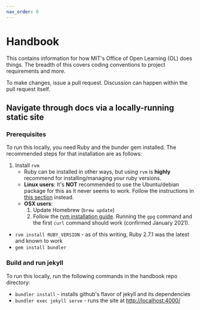 ```yaml
---
nav_order: 0
---
```

# Handbook

This contains information for how MIT's Office of Open Learning (OL) does things. The breadth of this covers coding conventions to project requirements and more.

To make changes, issue a pull request. Discussion can happen within the pull request itself.


## Navigate through docs via a locally-running static site

### Prerequisites

To run this locally, you need Ruby and the bunder gem installed. The recommended steps for that installation are as follows:

1. Install `rvm`
    - Ruby can be installed in other ways, but using `rvm` is **highly** recommend for installing/managing your ruby versions.
    - **Linux users**: It's **NOT** recommended to use the Ubuntu/debian package for this as it never seems to work. Follow the instructions in [this section](https://rvm.io/rvm/install#any-other-system) instead.
    - **OSX users**:
      1. Update Homebrew (`brew update`)
      1. Follow the [rvm installation guide](https://rvm.io/rvm/install#installing-rvm). Running the `gpg` command and the first `curl` command should work (confirmed January 2021).
- `rvm install RUBY_VERSION` - as of this writing, Ruby 2.7.1 was the latest and known to work
- `gem install bundler`


### Build and run jekyll


To run this locally, run the following commands in the handbook repo directory:

- `bundler install` - installs github's flavor of jekyll and its dependencies
- `bundler exec jekyll serve` - runs the site at [http://localhost:4000/](http://localhost:4000/)
